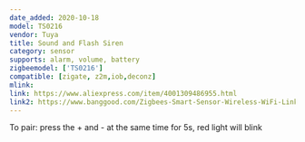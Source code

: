 ```yaml
---
date_added: 2020-10-18
model: TS0216
vendor: Tuya
title: Sound and Flash Siren
category: sensor
supports: alarm, volume, battery
zigbeemodel: ['TS0216']
compatible: [zigate, z2m,iob,deconz]
mlink: 
link: https://www.aliexpress.com/item/4001309486955.html
link2: https://www.banggood.com/Zigbees-Smart-Sensor-Wireless-WiFi-Linkage-Smart-Sound-And-Light-Alarm-Horn-Siren-Remote-Controller-Smart-Module-p-1758665.html
---
```

To pair: press the + and - at the same time for 5s, red light will blink
